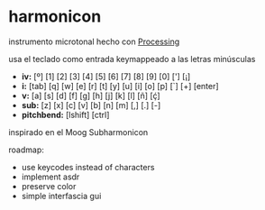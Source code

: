 # harmonicon
instrumento microtonal hecho con [Processing](https://processing.org/)

usa el teclado como entrada
keymappeado a las letras minúsculas
* **iv:** [º] [1] [2] [3] [4] [5] [6] [7] [8] [9] [0] ['] [¡]
* **i:** [tab] [q] [w] [e] [r] [t] [y] [u] [i] [o] [p] [`] [+] [enter]
* **v:** [a] [s] [d] [f] [g] [h] [j] [k] [l] [ñ] [ḉ]
* **sub:** [z] [x] [c] [v] [b] [n] [m] [,] [.] [-]
* **pitchbend:** [lshift] [ctrl]

inspirado en el Moog Subharmonicon

roadmap:
* use keycodes instead of characters
* implement asdr
* preserve color
* simple interfascia gui
